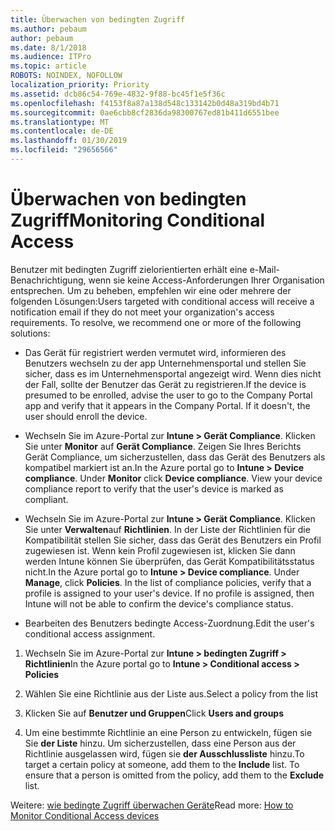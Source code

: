 ```yaml
---
title: Überwachen von bedingten Zugriff
ms.author: pebaum
author: pebaum
ms.date: 8/1/2018
ms.audience: ITPro
ms.topic: article
ROBOTS: NOINDEX, NOFOLLOW
localization_priority: Priority
ms.assetid: dcb86c54-769e-4832-9f88-bc45f1e5f36c
ms.openlocfilehash: f4153f8a87a138d548c133142b0d48a319bd4b71
ms.sourcegitcommit: 0ae6cbb8cf2836da98300767ed81b411d6551bee
ms.translationtype: MT
ms.contentlocale: de-DE
ms.lasthandoff: 01/30/2019
ms.locfileid: "29656566"
---
```

# <a name="monitoring-conditional-access"></a><span data-ttu-id="3adfd-102">Überwachen von bedingten Zugriff</span><span class="sxs-lookup"><span data-stu-id="3adfd-102">Monitoring Conditional Access</span></span>

<span data-ttu-id="3adfd-p101">Benutzer mit bedingten Zugriff zielorientierten erhält eine e-Mail-Benachrichtigung, wenn sie keine Access-Anforderungen Ihrer Organisation entsprechen. Um zu beheben, empfehlen wir eine oder mehrere der folgenden Lösungen:</span><span class="sxs-lookup"><span data-stu-id="3adfd-p101">Users targeted with conditional access will receive a notification email if they do not meet your organization's access requirements. To resolve, we recommend one or more of the following solutions:</span></span>
  
- <span data-ttu-id="3adfd-p102">Das Gerät für registriert werden vermutet wird, informieren des Benutzers wechseln zu der app Unternehmensportal und stellen Sie sicher, dass es im Unternehmensportal angezeigt wird. Wenn dies nicht der Fall, sollte der Benutzer das Gerät zu registrieren.</span><span class="sxs-lookup"><span data-stu-id="3adfd-p102">If the device is presumed to be enrolled, advise the user to go to the Company Portal app and verify that it appears in the Company Portal. If it doesn't, the user should enroll the device.</span></span>
    
- <span data-ttu-id="3adfd-p103">Wechseln Sie im Azure-Portal zur **Intune \> Gerät Compliance**. Klicken Sie unter **Monitor** auf **Gerät Compliance**. Zeigen Sie Ihres Berichts Gerät Compliance, um sicherzustellen, dass das Gerät des Benutzers als kompatibel markiert ist an.</span><span class="sxs-lookup"><span data-stu-id="3adfd-p103">In the Azure portal go to **Intune \> Device compliance**. Under **Monitor** click **Device compliance**. View your device compliance report to verify that the user's device is marked as compliant.</span></span> 
    
- <span data-ttu-id="3adfd-p104">Wechseln Sie im Azure-Portal zur **Intune \> Gerät Compliance**. Klicken Sie unter **Verwalten**auf **Richtlinien**. In der Liste der Richtlinien für die Kompatibilität stellen Sie sicher, dass das Gerät des Benutzers ein Profil zugewiesen ist. Wenn kein Profil zugewiesen ist, klicken Sie dann werden Intune können Sie überprüfen, das Gerät Kompatibilitätsstatus nicht.</span><span class="sxs-lookup"><span data-stu-id="3adfd-p104">In the Azure portal go to **Intune \> Device compliance**. Under **Manage**, click **Policies**. In the list of compliance policies, verify that a profile is assigned to your user's device. If no profile is assigned, then Intune will not be able to confirm the device's compliance status.</span></span> 
    
- <span data-ttu-id="3adfd-114">Bearbeiten des Benutzers bedingte Access-Zuordnung.</span><span class="sxs-lookup"><span data-stu-id="3adfd-114">Edit the user's conditional access assignment.</span></span>
    
1. <span data-ttu-id="3adfd-115">Wechseln Sie im Azure-Portal zur **Intune \> bedingten Zugriff \> Richtlinien**</span><span class="sxs-lookup"><span data-stu-id="3adfd-115">In the Azure portal go to **Intune \> Conditional access \> Policies**</span></span>
    
2. <span data-ttu-id="3adfd-116">Wählen Sie eine Richtlinie aus der Liste aus.</span><span class="sxs-lookup"><span data-stu-id="3adfd-116">Select a policy from the list</span></span>
    
3. <span data-ttu-id="3adfd-117">Klicken Sie auf **Benutzer und Gruppen**</span><span class="sxs-lookup"><span data-stu-id="3adfd-117">Click **Users and groups**</span></span>
    
4. <span data-ttu-id="3adfd-p105">Um eine bestimmte Richtlinie an eine Person zu entwickeln, fügen sie Sie **der Liste** hinzu. Um sicherzustellen, dass eine Person aus der Richtlinie ausgelassen wird, fügen sie **der Ausschlussliste** hinzu.</span><span class="sxs-lookup"><span data-stu-id="3adfd-p105">To target a certain policy at someone, add them to the **Include** list. To ensure that a person is omitted from the policy, add them to the **Exclude** list.</span></span> 
    
<span data-ttu-id="3adfd-120">Weitere: [wie bedingte Zugriff überwachen Geräte](https://docs.microsoft.com/intune/conditional-access-exchange-monitor)</span><span class="sxs-lookup"><span data-stu-id="3adfd-120">Read more: [How to Monitor Conditional Access devices](https://docs.microsoft.com/intune/conditional-access-exchange-monitor)</span></span>
  

